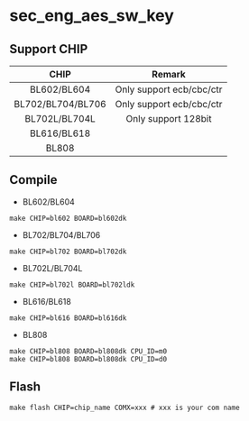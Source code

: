 # sec_eng_aes_sw_key


## Support CHIP

|      CHIP        | Remark |
|:----------------:|:------:|
|BL602/BL604       | Only support ecb/cbc/ctr      |
|BL702/BL704/BL706 | Only support ecb/cbc/ctr      |
|BL702L/BL704L     | Only support 128bit           |
|BL616/BL618       |        |
|BL808             |        |

## Compile

- BL602/BL604

```
make CHIP=bl602 BOARD=bl602dk
```

- BL702/BL704/BL706

```
make CHIP=bl702 BOARD=bl702dk
```

- BL702L/BL704L

```
make CHIP=bl702l BOARD=bl702ldk
```

- BL616/BL618

```
make CHIP=bl616 BOARD=bl616dk
```

- BL808

```
make CHIP=bl808 BOARD=bl808dk CPU_ID=m0
make CHIP=bl808 BOARD=bl808dk CPU_ID=d0
```

## Flash

```
make flash CHIP=chip_name COMX=xxx # xxx is your com name
```